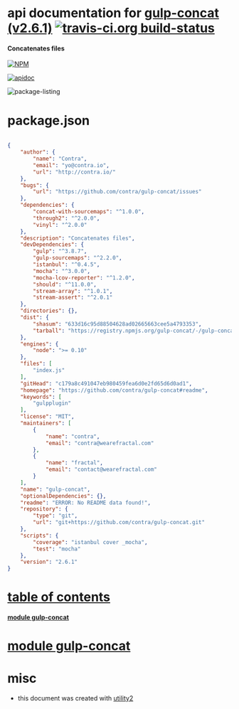 # api documentation for  [gulp-concat (v2.6.1)](https://github.com/contra/gulp-concat#readme)  [![travis-ci.org build-status](https://api.travis-ci.org/npmdoc/node-npmdoc-gulp-concat.svg)](https://travis-ci.org/npmdoc/node-npmdoc-gulp-concat)
#### Concatenates files

[![NPM](https://nodei.co/npm/gulp-concat.png?downloads=true)](https://www.npmjs.com/package/gulp-concat)

[![apidoc](https://npmdoc.github.io/node-npmdoc-gulp-concat/build/screen-capture.buildNpmdoc.browser._2Fhome_2Ftravis_2Fbuild_2Fnpmdoc_2Fnode-npmdoc-gulp_concat_2Ftmp_2Fbuild_2Fapidoc.html.png)](https://npmdoc.github.io/node-npmdoc-gulp-concat/build..beta..travis-ci.org/apidoc.html)

![package-listing](https://npmdoc.github.io/node-npmdoc-gulp-concat/build/screen-capture.npmPackageListing.svg)



# package.json

```json

{
    "author": {
        "name": "Contra",
        "email": "yo@contra.io",
        "url": "http://contra.io/"
    },
    "bugs": {
        "url": "https://github.com/contra/gulp-concat/issues"
    },
    "dependencies": {
        "concat-with-sourcemaps": "^1.0.0",
        "through2": "^2.0.0",
        "vinyl": "^2.0.0"
    },
    "description": "Concatenates files",
    "devDependencies": {
        "gulp": "^3.8.7",
        "gulp-sourcemaps": "^2.2.0",
        "istanbul": "^0.4.5",
        "mocha": "^3.0.0",
        "mocha-lcov-reporter": "^1.2.0",
        "should": "^11.0.0",
        "stream-array": "^1.0.1",
        "stream-assert": "^2.0.1"
    },
    "directories": {},
    "dist": {
        "shasum": "633d16c95d88504628ad02665663cee5a4793353",
        "tarball": "https://registry.npmjs.org/gulp-concat/-/gulp-concat-2.6.1.tgz"
    },
    "engines": {
        "node": ">= 0.10"
    },
    "files": [
        "index.js"
    ],
    "gitHead": "c179a8c491047eb980459fea6d0e2fd65d6d0ad1",
    "homepage": "https://github.com/contra/gulp-concat#readme",
    "keywords": [
        "gulpplugin"
    ],
    "license": "MIT",
    "maintainers": [
        {
            "name": "contra",
            "email": "contra@wearefractal.com"
        },
        {
            "name": "fractal",
            "email": "contact@wearefractal.com"
        }
    ],
    "name": "gulp-concat",
    "optionalDependencies": {},
    "readme": "ERROR: No README data found!",
    "repository": {
        "type": "git",
        "url": "git+https://github.com/contra/gulp-concat.git"
    },
    "scripts": {
        "coverage": "istanbul cover _mocha",
        "test": "mocha"
    },
    "version": "2.6.1"
}
```



# <a name="apidoc.tableOfContents"></a>[table of contents](#apidoc.tableOfContents)

#### [module gulp-concat](#apidoc.module.gulp-concat)



# <a name="apidoc.module.gulp-concat"></a>[module gulp-concat](#apidoc.module.gulp-concat)



# misc
- this document was created with [utility2](https://github.com/kaizhu256/node-utility2)
